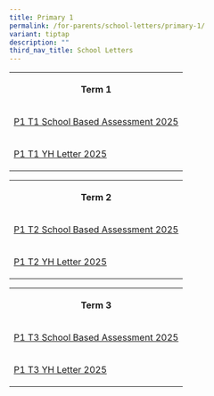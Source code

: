 ```yaml
---
title: Primary 1
permalink: /for-parents/school-letters/primary-1/
variant: tiptap
description: ""
third_nav_title: School Letters
---
```

<table style="minWidth: 25px">
<colgroup>
<col>
</colgroup>
<tbody>
<tr>
<th rowspan="1" colspan="1">
<p>Term 1</p>
</th>
</tr>
<tr>
<td rowspan="1" colspan="1">
<p><a href="/files/2025 Assessment Letters/MPS_2025_T1_044_P1_Assessment_2025__Term_1_.pdf" rel="noopener nofollow" target="_blank">P1 T1 School Based Assessment 2025</a>
</p>
</td>
</tr>
<tr>
<td rowspan="1" colspan="1">
<p><a href="/files/2025 YH Letters/MPS_2025_T1___02a__P1_YH_Letter_and_COE.pdf" rel="noopener nofollow" target="_blank">P1 T1 YH Letter 2025</a>
</p>
</td>
</tr>
</tbody>
</table>
<table style="minWidth: 75px">
<colgroup>
<col>
<col>
<col>
</colgroup>
<tbody>
<tr>
<th rowspan="1" colspan="3">
<p>Term 2</p>
</th>
</tr>
<tr>
<td rowspan="1" colspan="3">
<p><a href="/files/2025 Assessment Letters/MPS2025T2_123_P1_Assessment_2025__Term_2_.pdf" rel="noopener nofollow" target="_blank">P1 T2 School Based Assessment 2025</a>
</p>
</td>
</tr>
<tr>
<td rowspan="1" colspan="3">
<p><a href="/files/2025 YH Letters/MPS_2025_T2___086a__P1_YH_Letter_and_COE.pdf" rel="noopener nofollow" target="_blank">P1 T2 YH Letter 2025</a>
</p>
</td>
</tr>
</tbody>
</table>
<table style="minWidth: 75px">
<colgroup>
<col>
<col>
<col>
</colgroup>
<tbody>
<tr>
<th rowspan="1" colspan="3">
<p><strong>Term 3</strong>
</p>
</th>
</tr>
<tr>
<td rowspan="1" colspan="3">
<p><a href="/files/2025 Assessment Letters/MPS2025T3_258___P1_Assessment_2025__Term_3_.pdf" rel="noopener noreferrer nofollow" target="_blank">P1 T3 School Based Assessment 2025</a>
</p>
</td>
</tr>
<tr>
<td rowspan="1" colspan="3">
<p><a href="/files/2025 YH Letters/MPS_2025_T3___216a__P1_YH_Letter_and_COE.pdf" rel="noopener noreferrer nofollow" target="_blank">P1 T3 YH Letter 2025</a>
</p>
</td>
</tr>
</tbody>
</table>
<p></p>